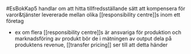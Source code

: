 #EsBokKap5
handlar om att hitta tillfredsställande sätt att kompensera för varor&tjänster levererade mellan olika [[responsibility centre]]s  inom ett företag
- ex om flera [[responsibility centre]]s är ansvariga för produktion och marknadsföring av produkt bör de i mätningen av output dela på produktens revenue, [[transfer pricing]] ser till att detta händer